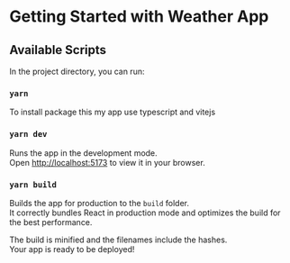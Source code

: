 # Getting Started with Weather App


## Available Scripts



In the project directory, you can run:

### `yarn`

To install package this my app use typescript and vitejs 

### `yarn dev`

Runs the app in the development mode.\
Open [http://localhost:5173](http://localhost:5173/) to view it in your browser.




### `yarn build`

Builds the app for production to the `build` folder.\
It correctly bundles React in production mode and optimizes the build for the best performance.

The build is minified and the filenames include the hashes.\
Your app is ready to be deployed!
